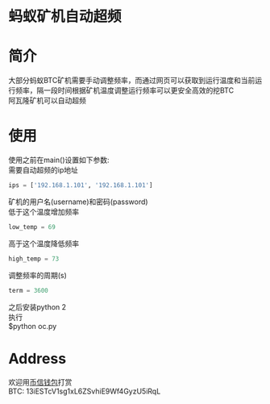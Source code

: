 <h1>蚂蚁矿机自动超频</hi>

简介
=======
大部分蚂蚁BTC矿机需要手动调整频率，而通过网页可以获取到运行温度和当前运行频率，隔一段时间根据矿机温度调整运行频率可以更安全高效的挖BTC<br />
阿瓦隆矿机可以自动超频<br />

使用
=======
使用之前在main()设置如下参数: <br />
需要自动超频的ip地址<br />
```Python
ips = ['192.168.1.101', '192.168.1.101']
```
矿机的用户名(username)和密码(password)<br />
低于这个温度增加频率<br />
```Python
low_temp = 69
```
高于这个温度降低频率<br />
```Python
high_temp = 73
```
调整频率的周期(s) <br />
```Python
term = 3600
```

之后安装python 2<br />
执行<br />
$python oc.py<br />

Address
=======
欢迎用[币信钱包](https://web.bixin.im/webapp/)打赏<br />
BTC: 13iESTcV1sg1xL6ZSvhiE9Wf4GyzU5iRqL
